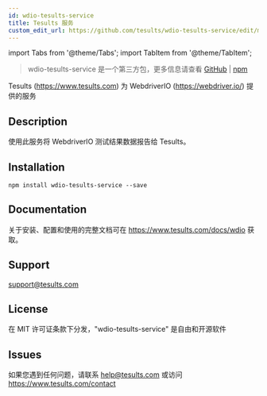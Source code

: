 ```yaml
---
id: wdio-tesults-service
title: Tesults 服务
custom_edit_url: https://github.com/tesults/wdio-tesults-service/edit/master/README.md
---
```


import Tabs from '@theme/Tabs';
import TabItem from '@theme/TabItem';

> wdio-tesults-service 是一个第三方包，更多信息请查看 [GitHub](https://github.com/tesults/wdio-tesults-service) | [npm](https://www.npmjs.com/package/wdio-tesults-service)

Tesults (https://www.tesults.com) 为 WebdriverIO (https://webdriver.io/) 提供的服务

## Description

使用此服务将 WebdriverIO 测试结果数据报告给 Tesults。

## Installation

`npm install wdio-tesults-service --save`

## Documentation

关于安装、配置和使用的完整文档可在 https://www.tesults.com/docs/wdio 获取。

## Support

support@tesults.com

## License

在 MIT 许可证条款下分发，"wdio-tesults-service" 是自由和开源软件

## Issues

如果您遇到任何问题，请联系 help@tesults.com 或访问 https://www.tesults.com/contact